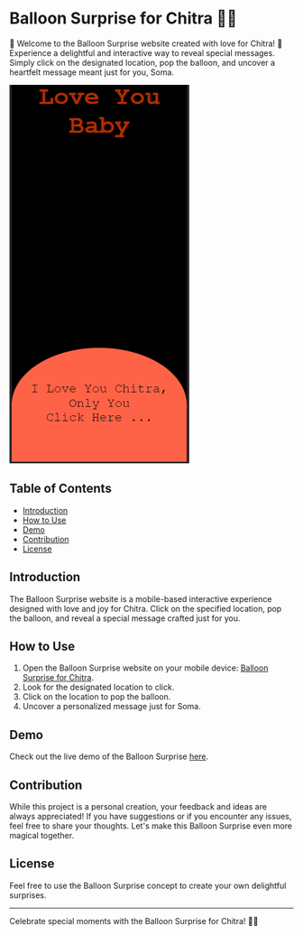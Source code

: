 # Balloon Surprise for Chitra 🎈💖

🌟 Welcome to the Balloon Surprise website created with love for Chitra! 🎉 Experience a delightful and interactive way to reveal special messages. Simply click on the designated location, pop the balloon, and uncover a heartfelt message meant just for you, Soma.

![Balloon Surprise Screenshot](./screenshot.png)

## Table of Contents

- [Introduction](#introduction)
- [How to Use](#how-to-use)
- [Demo](#demo)
- [Contribution](#contribution)
- [License](#license)

## Introduction

The Balloon Surprise website is a mobile-based interactive experience designed with love and joy for Chitra. Click on the specified location, pop the balloon, and reveal a special message crafted just for you.

## How to Use

1. Open the Balloon Surprise website on your mobile device: [Balloon Surprise for Chitra](https://samiran005.github.io/Ballon-For-Chitra/).
2. Look for the designated location to click.
3. Click on the location to pop the balloon.
4. Uncover a personalized message just for Soma.

## Demo

Check out the live demo of the Balloon Surprise [here](https://samiran005.github.io/Ballon-For-Chitra/).

## Contribution

While this project is a personal creation, your feedback and ideas are always appreciated! If you have suggestions or if you encounter any issues, feel free to share your thoughts. Let's make this Balloon Surprise even more magical together.

## License

Feel free to use the Balloon Surprise concept to create your own delightful surprises.

---

Celebrate special moments with the Balloon Surprise for Chitra! 🎈💕